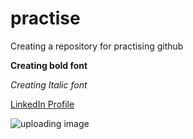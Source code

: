 # practise
Creating a repository for practising github

**Creating bold font**

*Creating Italic font*

[LinkedIn Profile](https://www.linkedin.com/in/harneetsinghlamba/)

![uploading image](https://www.pexels.com/search/beautiful/)
